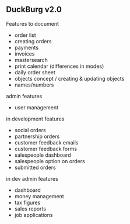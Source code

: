 ## DuckBurg v2.0

Features to document

- order list
- creating orders
- payments
- invoices
- mastersearch
- print calendar (differences in modes)
- daily order sheet
- objects concept / creating & updating objects
- names/numbers

admin features
- user management


in development features
- social orders
- partnership orders
- customer feedback emails
- customer feedback forms
- salespeople dashboard
- salespeople option on orders
- submitted orders

in dev admin features
- dashboard
- money management
- tax figures
- sales reports
- job applications
